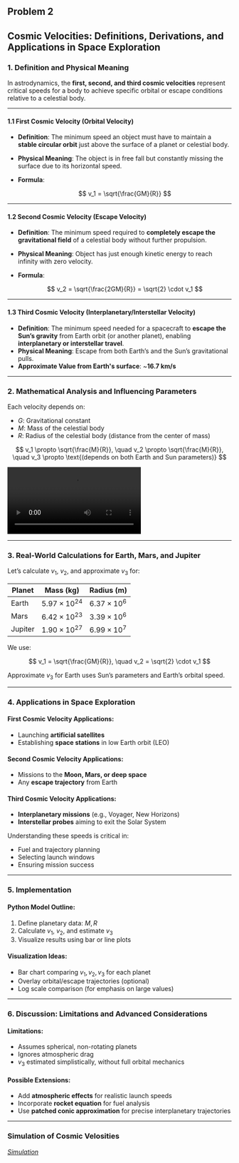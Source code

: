 ## Problem 2



## **Cosmic Velocities: Definitions, Derivations, and Applications in Space Exploration**


### **1. Definition and Physical Meaning**

In astrodynamics, the **first, second, and third cosmic velocities** represent critical speeds for a body to achieve specific orbital or escape conditions relative to a celestial body.

---

#### **1.1 First Cosmic Velocity (Orbital Velocity)**

* **Definition**: The minimum speed an object must have to maintain a **stable circular orbit** just above the surface of a planet or celestial body.
* **Physical Meaning**: The object is in free fall but constantly missing the surface due to its horizontal speed.
* **Formula**:

  $$
  v_1 = \sqrt{\frac{GM}{R}}
  $$

---

#### **1.2 Second Cosmic Velocity (Escape Velocity)**

* **Definition**: The minimum speed required to **completely escape the gravitational field** of a celestial body without further propulsion.
* **Physical Meaning**: Object has just enough kinetic energy to reach infinity with zero velocity.
* **Formula**:

  $$
  v_2 = \sqrt{\frac{2GM}{R}} = \sqrt{2} \cdot v_1
  $$


---

#### **1.3 Third Cosmic Velocity (Interplanetary/Interstellar Velocity)**

* **Definition**: The minimum speed needed for a spacecraft to **escape the Sun’s gravity** from Earth orbit (or another planet), enabling **interplanetary or interstellar travel**.
* **Physical Meaning**: Escape from both Earth’s and the Sun’s gravitational pulls.
* **Approximate Value from Earth's surface**: \~**16.7 km/s**

---

### **2. Mathematical Analysis and Influencing Parameters**

Each velocity depends on:

* $G$: Gravitational constant
* $M$: Mass of the celestial body
* $R$: Radius of the celestial body (distance from the center of mass)

$$
v_1 \propto \sqrt{\frac{M}{R}}, \quad v_2 \propto \sqrt{\frac{M}{R}}, \quad v_3 \propto \text{(depends on both Earth and Sun parameters)}
$$

<video controls src="../cosmic_velocities_vivid_alternate.gif.mp4" title="Title"></video>

---

### **3. Real-World Calculations for Earth, Mars, and Jupiter**

Let’s calculate $v_1$, $v_2$, and approximate $v_3$ for:

| Planet  | Mass (kg)             | Radius (m)         |
| ------- | --------------------- | ------------------ |
| Earth   | $5.97 \times 10^{24}$ | $6.37 \times 10^6$ |
| Mars    | $6.42 \times 10^{23}$ | $3.39 \times 10^6$ |
| Jupiter | $1.90 \times 10^{27}$ | $6.99 \times 10^7$ |

We use:

$$
v_1 = \sqrt{\frac{GM}{R}}, \quad v_2 = \sqrt{2} \cdot v_1
$$

Approximate $v_3$ for Earth uses Sun’s parameters and Earth’s orbital speed.

---

### **4. Applications in Space Exploration**

#### **First Cosmic Velocity Applications**:

* Launching **artificial satellites**
* Establishing **space stations** in low Earth orbit (LEO)

#### **Second Cosmic Velocity Applications**:

* Missions to the **Moon, Mars, or deep space**
* Any **escape trajectory** from Earth

#### **Third Cosmic Velocity Applications**:

* **Interplanetary missions** (e.g., Voyager, New Horizons)
* **Interstellar probes** aiming to exit the Solar System

Understanding these speeds is critical in:

* Fuel and trajectory planning
* Selecting launch windows
* Ensuring mission success

---

### **5. Implementation**

#### **Python Model Outline**:

1. Define planetary data: $M, R$
2. Calculate $v_1$, $v_2$, and estimate $v_3$
3. Visualize results using bar or line plots

#### **Visualization Ideas**:

* Bar chart comparing $v_1, v_2, v_3$ for each planet
* Overlay orbital/escape trajectories (optional)
* Log scale comparison (for emphasis on large values)

---

### **6. Discussion: Limitations and Advanced Considerations**

#### **Limitations**:

* Assumes spherical, non-rotating planets
* Ignores atmospheric drag
* $v_3$ estimated simplistically, without full orbital mechanics

#### **Possible Extensions**:

* Add **atmospheric effects** for realistic launch speeds
* Incorporate **rocket equation** for fuel analysis
* Use **patched conic approximation** for precise interplanetary trajectories

---
### Simulation of Cosmic Velosities 
*[Simulation](project_motion2.html)*
